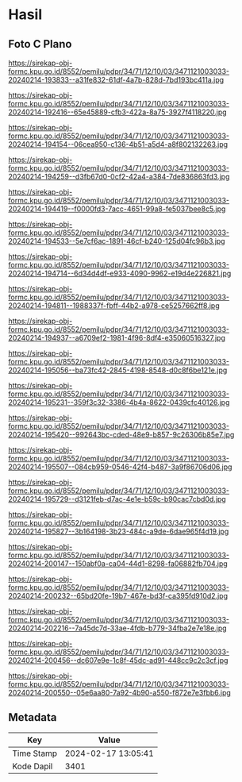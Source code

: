 # Hasil

## Foto C Plano

https://sirekap-obj-formc.kpu.go.id/8552/pemilu/pdpr/34/71/12/10/03/3471121003033-20240214-193833--a31fe832-61df-4a7b-828d-7bd193bc411a.jpg

https://sirekap-obj-formc.kpu.go.id/8552/pemilu/pdpr/34/71/12/10/03/3471121003033-20240214-192416--65e45889-cfb3-422a-8a75-3927f4118220.jpg

https://sirekap-obj-formc.kpu.go.id/8552/pemilu/pdpr/34/71/12/10/03/3471121003033-20240214-194154--06cea950-c136-4b51-a5d4-a8f802132263.jpg

https://sirekap-obj-formc.kpu.go.id/8552/pemilu/pdpr/34/71/12/10/03/3471121003033-20240214-194259--d3fb67d0-0cf2-42a4-a384-7de836863fd3.jpg

https://sirekap-obj-formc.kpu.go.id/8552/pemilu/pdpr/34/71/12/10/03/3471121003033-20240214-194419--f0000fd3-7acc-4651-99a8-fe5037bee8c5.jpg

https://sirekap-obj-formc.kpu.go.id/8552/pemilu/pdpr/34/71/12/10/03/3471121003033-20240214-194533--5e7cf6ac-1891-46cf-b240-125d04fc96b3.jpg

https://sirekap-obj-formc.kpu.go.id/8552/pemilu/pdpr/34/71/12/10/03/3471121003033-20240214-194714--6d34d4df-e933-4090-9962-e19d4e226821.jpg

https://sirekap-obj-formc.kpu.go.id/8552/pemilu/pdpr/34/71/12/10/03/3471121003033-20240214-194811--1988337f-fbff-44b2-a978-ce5257662ff8.jpg

https://sirekap-obj-formc.kpu.go.id/8552/pemilu/pdpr/34/71/12/10/03/3471121003033-20240214-194937--a6709ef2-1981-4f96-8df4-e35060516327.jpg

https://sirekap-obj-formc.kpu.go.id/8552/pemilu/pdpr/34/71/12/10/03/3471121003033-20240214-195056--ba73fc42-2845-4198-8548-d0c8f6be121e.jpg

https://sirekap-obj-formc.kpu.go.id/8552/pemilu/pdpr/34/71/12/10/03/3471121003033-20240214-195231--359f3c32-3386-4b4a-8622-0439cfc40126.jpg

https://sirekap-obj-formc.kpu.go.id/8552/pemilu/pdpr/34/71/12/10/03/3471121003033-20240214-195420--992643bc-cded-48e9-b857-9c26306b85e7.jpg

https://sirekap-obj-formc.kpu.go.id/8552/pemilu/pdpr/34/71/12/10/03/3471121003033-20240214-195507--084cb959-0546-42f4-b487-3a9f86706d06.jpg

https://sirekap-obj-formc.kpu.go.id/8552/pemilu/pdpr/34/71/12/10/03/3471121003033-20240214-195729--d3121feb-d7ac-4e1e-b59c-b90cac7cbd0d.jpg

https://sirekap-obj-formc.kpu.go.id/8552/pemilu/pdpr/34/71/12/10/03/3471121003033-20240214-195827--3b164198-3b23-484c-a9de-6dae965f4d19.jpg

https://sirekap-obj-formc.kpu.go.id/8552/pemilu/pdpr/34/71/12/10/03/3471121003033-20240214-200147--150abf0a-ca04-44d1-8298-fa06882fb704.jpg

https://sirekap-obj-formc.kpu.go.id/8552/pemilu/pdpr/34/71/12/10/03/3471121003033-20240214-200232--65bd20fe-19b7-467e-bd3f-ca395fd910d2.jpg

https://sirekap-obj-formc.kpu.go.id/8552/pemilu/pdpr/34/71/12/10/03/3471121003033-20240214-202216--7a45dc7d-33ae-4fdb-b779-34fba2e7e18e.jpg

https://sirekap-obj-formc.kpu.go.id/8552/pemilu/pdpr/34/71/12/10/03/3471121003033-20240214-200456--dc607e9e-1c8f-45dc-ad91-448cc9c2c3cf.jpg

https://sirekap-obj-formc.kpu.go.id/8552/pemilu/pdpr/34/71/12/10/03/3471121003033-20240214-200550--05e6aa80-7a92-4b90-a550-f872e7e3fbb6.jpg


## Metadata

| Key        | Value               |
| ---------- | ------------------- |
| Time Stamp | 2024-02-17 13:05:41 |
| Kode Dapil | 3401                |



